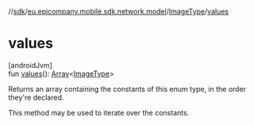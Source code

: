 //[sdk](../../../index.md)/[eu.epicompany.mobile.sdk.network.model](../index.md)/[ImageType](index.md)/[values](values.md)

# values

[androidJvm]\
fun [values](values.md)(): [Array](https://kotlinlang.org/api/latest/jvm/stdlib/kotlin/-array/index.html)&lt;[ImageType](index.md)&gt;

Returns an array containing the constants of this enum type, in the order they're declared.

This method may be used to iterate over the constants.
